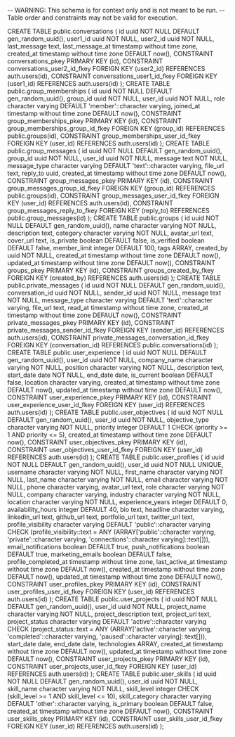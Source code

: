 -- WARNING: This schema is for context only and is not meant to be run.
-- Table order and constraints may not be valid for execution.

CREATE TABLE public.conversations (
  id uuid NOT NULL DEFAULT gen_random_uuid(),
  user1_id uuid NOT NULL,
  user2_id uuid NOT NULL,
  last_message text,
  last_message_at timestamp without time zone,
  created_at timestamp without time zone DEFAULT now(),
  CONSTRAINT conversations_pkey PRIMARY KEY (id),
  CONSTRAINT conversations_user2_id_fkey FOREIGN KEY (user2_id) REFERENCES auth.users(id),
  CONSTRAINT conversations_user1_id_fkey FOREIGN KEY (user1_id) REFERENCES auth.users(id)
);
CREATE TABLE public.group_memberships (
  id uuid NOT NULL DEFAULT gen_random_uuid(),
  group_id uuid NOT NULL,
  user_id uuid NOT NULL,
  role character varying DEFAULT 'member'::character varying,
  joined_at timestamp without time zone DEFAULT now(),
  CONSTRAINT group_memberships_pkey PRIMARY KEY (id),
  CONSTRAINT group_memberships_group_id_fkey FOREIGN KEY (group_id) REFERENCES public.groups(id),
  CONSTRAINT group_memberships_user_id_fkey FOREIGN KEY (user_id) REFERENCES auth.users(id)
);
CREATE TABLE public.group_messages (
  id uuid NOT NULL DEFAULT gen_random_uuid(),
  group_id uuid NOT NULL,
  user_id uuid NOT NULL,
  message text NOT NULL,
  message_type character varying DEFAULT 'text'::character varying,
  file_url text,
  reply_to uuid,
  created_at timestamp without time zone DEFAULT now(),
  CONSTRAINT group_messages_pkey PRIMARY KEY (id),
  CONSTRAINT group_messages_group_id_fkey FOREIGN KEY (group_id) REFERENCES public.groups(id),
  CONSTRAINT group_messages_user_id_fkey FOREIGN KEY (user_id) REFERENCES auth.users(id),
  CONSTRAINT group_messages_reply_to_fkey FOREIGN KEY (reply_to) REFERENCES public.group_messages(id)
);
CREATE TABLE public.groups (
  id uuid NOT NULL DEFAULT gen_random_uuid(),
  name character varying NOT NULL,
  description text,
  category character varying NOT NULL,
  avatar_url text,
  cover_url text,
  is_private boolean DEFAULT false,
  is_verified boolean DEFAULT false,
  member_limit integer DEFAULT 100,
  tags ARRAY,
  created_by uuid NOT NULL,
  created_at timestamp without time zone DEFAULT now(),
  updated_at timestamp without time zone DEFAULT now(),
  CONSTRAINT groups_pkey PRIMARY KEY (id),
  CONSTRAINT groups_created_by_fkey FOREIGN KEY (created_by) REFERENCES auth.users(id)
);
CREATE TABLE public.private_messages (
  id uuid NOT NULL DEFAULT gen_random_uuid(),
  conversation_id uuid NOT NULL,
  sender_id uuid NOT NULL,
  message text NOT NULL,
  message_type character varying DEFAULT 'text'::character varying,
  file_url text,
  read_at timestamp without time zone,
  created_at timestamp without time zone DEFAULT now(),
  CONSTRAINT private_messages_pkey PRIMARY KEY (id),
  CONSTRAINT private_messages_sender_id_fkey FOREIGN KEY (sender_id) REFERENCES auth.users(id),
  CONSTRAINT private_messages_conversation_id_fkey FOREIGN KEY (conversation_id) REFERENCES public.conversations(id)
);
CREATE TABLE public.user_experience (
  id uuid NOT NULL DEFAULT gen_random_uuid(),
  user_id uuid NOT NULL,
  company_name character varying NOT NULL,
  position character varying NOT NULL,
  description text,
  start_date date NOT NULL,
  end_date date,
  is_current boolean DEFAULT false,
  location character varying,
  created_at timestamp without time zone DEFAULT now(),
  updated_at timestamp without time zone DEFAULT now(),
  CONSTRAINT user_experience_pkey PRIMARY KEY (id),
  CONSTRAINT user_experience_user_id_fkey FOREIGN KEY (user_id) REFERENCES auth.users(id)
);
CREATE TABLE public.user_objectives (
  id uuid NOT NULL DEFAULT gen_random_uuid(),
  user_id uuid NOT NULL,
  objective_type character varying NOT NULL,
  priority integer DEFAULT 1 CHECK (priority >= 1 AND priority <= 5),
  created_at timestamp without time zone DEFAULT now(),
  CONSTRAINT user_objectives_pkey PRIMARY KEY (id),
  CONSTRAINT user_objectives_user_id_fkey FOREIGN KEY (user_id) REFERENCES auth.users(id)
);
CREATE TABLE public.user_profiles (
  id uuid NOT NULL DEFAULT gen_random_uuid(),
  user_id uuid NOT NULL UNIQUE,
  username character varying NOT NULL,
  first_name character varying NOT NULL,
  last_name character varying NOT NULL,
  email character varying NOT NULL,
  phone character varying,
  avatar_url text,
  role character varying NOT NULL,
  company character varying,
  industry character varying NOT NULL,
  location character varying NOT NULL,
  experience_years integer DEFAULT 0,
  availability_hours integer DEFAULT 40,
  bio text,
  headline character varying,
  linkedin_url text,
  github_url text,
  portfolio_url text,
  twitter_url text,
  profile_visibility character varying DEFAULT 'public'::character varying CHECK (profile_visibility::text = ANY (ARRAY['public'::character varying, 'private'::character varying, 'connections'::character varying]::text[])),
  email_notifications boolean DEFAULT true,
  push_notifications boolean DEFAULT true,
  marketing_emails boolean DEFAULT false,
  profile_completed_at timestamp without time zone,
  last_active_at timestamp without time zone DEFAULT now(),
  created_at timestamp without time zone DEFAULT now(),
  updated_at timestamp without time zone DEFAULT now(),
  CONSTRAINT user_profiles_pkey PRIMARY KEY (id),
  CONSTRAINT user_profiles_user_id_fkey FOREIGN KEY (user_id) REFERENCES auth.users(id)
);
CREATE TABLE public.user_projects (
  id uuid NOT NULL DEFAULT gen_random_uuid(),
  user_id uuid NOT NULL,
  project_name character varying NOT NULL,
  project_description text,
  project_url text,
  project_status character varying DEFAULT 'active'::character varying CHECK (project_status::text = ANY (ARRAY['active'::character varying, 'completed'::character varying, 'paused'::character varying]::text[])),
  start_date date,
  end_date date,
  technologies ARRAY,
  created_at timestamp without time zone DEFAULT now(),
  updated_at timestamp without time zone DEFAULT now(),
  CONSTRAINT user_projects_pkey PRIMARY KEY (id),
  CONSTRAINT user_projects_user_id_fkey FOREIGN KEY (user_id) REFERENCES auth.users(id)
);
CREATE TABLE public.user_skills (
  id uuid NOT NULL DEFAULT gen_random_uuid(),
  user_id uuid NOT NULL,
  skill_name character varying NOT NULL,
  skill_level integer CHECK (skill_level >= 1 AND skill_level <= 10),
  skill_category character varying DEFAULT 'other'::character varying,
  is_primary boolean DEFAULT false,
  created_at timestamp without time zone DEFAULT now(),
  CONSTRAINT user_skills_pkey PRIMARY KEY (id),
  CONSTRAINT user_skills_user_id_fkey FOREIGN KEY (user_id) REFERENCES auth.users(id)
);
